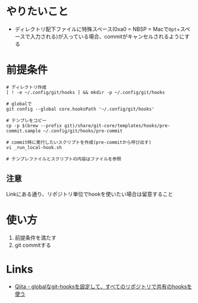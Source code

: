 # やりたいこと
- ディレクトリ配下ファイルに特殊スペース(0xa0 = NBSP = Macで`Opt`+スペースで入力される)が入っている場合、commitがキャンセルされるようにする
 
# 前提条件
```shell
# ディレクトリ作成
[ ! -e ~/.config/git/hooks ] && mkdir -p ~/.config/git/hooks

# globalで
git config --global core.hooksPath '~/.config/git/hooks'

# テンプレをコピー
cp -p $(brew --prefix git)/share/git-core/templates/hooks/pre-commit.sample ~/.config/git/hooks/pre-commit

# commit時に実行したいスクリプトを作成(pre-commitから呼び出す)
vi _run_local-hook.sh

# テンプレファイルとスクリプトの内容はファイルを参照
```

## 注意
Linkにある通り、リポジトリ単位でhookを使いたい場合は留意すること

# 使い方
1. 前提条件を満たす
1. git commitする

# Links
- [Qiita - globalなgit-hooksを設定して、すべてのリポジトリで共有のhooksを使う](https://qiita.com/ik-fib/items/55edad2e5f5f06b3ddd1)
